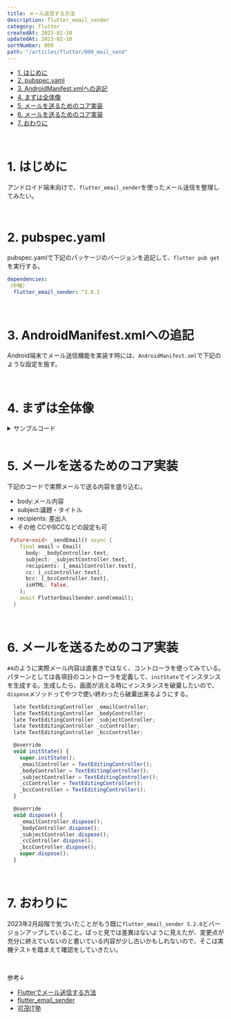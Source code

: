 ```yaml
---
title: メール送信する方法
description: flutter_email_sender
category: flutter
createdAt: 2023-02-10
updatedAt: 2023-02-10
sortNumber: 009
path: "/articles/flutter/009_mail_send"
---
```


<nuxt-content-wrapper>

- [1. はじめに](#1-はじめに)
- [2. pubspec.yaml](#2-pubspecyaml)
- [3. AndroidManifest.xmlへの追記](#3-androidmanifestxmlへの追記)
- [4. まずは全体像](#4-まずは全体像)
- [5. メールを送るためのコア実装](#5-メールを送るためのコア実装)
- [6. メールを送るためのコア実装](#6-メールを送るためのコア実装)
- [7. おわりに](#7-おわりに)

<br>

# 1. はじめに
アンドロイド端末向けで、`flutter_email_sender`を使ったメール送信を整理してみたい。

<br>

# 2. pubspec.yaml
pubspec.yamlで下記のパッケージのバージョンを追記して、`flutter pub get`を実行する。

```yaml
dependencies:
（中略）
  flutter_email_sender: ^3.0.1
```

<br>

# 3. AndroidManifest.xmlへの追記
Android端末でメール送信機能を実装す時には、`AndroidManifest.xml`で下記のような設定を施す。
<manifest package="com.example.journals">
    <queries>
        <intent>
            <action android:name="android.intent.action.SENDTO" />
            <data android:scheme="mailto" />
        </intent>
    </queries>

</manifest>

<br>

# 4. まずは全体像

<details><summary>サンプルコード</summary>

```js
/*
https://www.kamo-it.org/blog/flutter-mail/
 */
import 'package:flutter/material.dart';
import 'package:flutter_email_sender/flutter_email_sender.dart';

import '../../common/footer.dart';

void main() => runApp(const Inquiry());

class Inquiry extends StatelessWidget {
  const Inquiry({Key? key}) : super(key: key);

  @override
  Widget build(BuildContext context) {
    return const MaterialApp(
      home: MailScreen(),
    );
  }
}

class MailScreen extends StatefulWidget {
  const MailScreen({Key? key}) : super(key: key);

  @override
  State<MailScreen> createState() => _MailScreenState();
}

class _MailScreenState extends State<MailScreen> {
  late TextEditingController _emailController;
  late TextEditingController _bodyController;
  late TextEditingController _subjectController;
  late TextEditingController _ccController;
  late TextEditingController _bccController;

  @override
  void initState() {
    super.initState();
    _emailController = TextEditingController();
    _bodyController = TextEditingController();
    _subjectController = TextEditingController();
    _ccController = TextEditingController();
    _bccController = TextEditingController();
  }

  @override
  void dispose() {
    _emailController.dispose();
    _bodyController.dispose();
    _subjectController.dispose();
    _ccController.dispose();
    _bccController.dispose();
    super.dispose();
  }

  @override
  Widget build(BuildContext context) {
    return Scaffold(
      appBar: AppBar(title: const Text('メール送信')),
      body: SingleChildScrollView(
        child: Padding(
          padding: const EdgeInsets.symmetric(horizontal: 16),
          child: Column(
            children: [
              const SizedBox(height: 40),
              TextFormField(
                controller: _emailController,
                decoration: const InputDecoration(hintText: '宛先'),
              ),
              const SizedBox(height: 20),
              TextFormField(
                controller: _ccController,
                decoration: const InputDecoration(hintText: 'cc'),
              ),
              const SizedBox(height: 20),
              TextFormField(
                controller: _bccController,
                decoration: const InputDecoration(hintText: 'bcc'),
              ),
              const SizedBox(height: 20),
              TextFormField(
                controller: _subjectController,
                decoration: const InputDecoration(hintText: '件名'),
              ),
              const SizedBox(height: 20),
              TextFormField(
                controller: _bodyController,
                decoration: const InputDecoration(hintText: '本文'),
              ),
              const SizedBox(height: 20),
              ElevatedButton(onPressed: _sendEmail, child: const Text('送信する')),
              const SizedBox(height: 40),
            ],
          ),
        ),
      ),
      bottomNavigationBar: const Footer(),
    );
  }

  Future<void> _sendEmail() async {
    final email = Email(
      body: _bodyController.text,
      subject: _subjectController.text,
      recipients: [_emailController.text],
      cc: [_ccController.text],
      bcc: [_bccController.text],
      isHTML: false,
    );

    await FlutterEmailSender.send(email);
  }
}

```

</details>

<br>

# 5. メールを送るためのコア実装
下記のコードで実際メールで送る内容を盛り込む。
- body:メール内容
- subject:議題・タイトル
- recipients: 差出人
- その他 CCやBCCなどの設定も可

```dart
 Future<void> _sendEmail() async {
    final email = Email(
      body: _bodyController.text,
      subject: _subjectController.text,
      recipients: [_emailController.text],
      cc: [_ccController.text],
      bcc: [_bccController.text],
      isHTML: false,
    );
    await FlutterEmailSender.send(email);
  }
```

<br>

# 6. メールを送るためのコア実装
`#4`のように実際メール内容は直書きではなく、コントローラを使ってみている。パターンとしては各項目のコントローラを定義して、`initState`でインスタンスを生成する。生成したら、画面が消える時にインスタンスを破棄したいので、`dispose`メソッドってやつで使い終わったら破棄出来るようにする。

```js
  late TextEditingController _emailController;
  late TextEditingController _bodyController;
  late TextEditingController _subjectController;
  late TextEditingController _ccController;
  late TextEditingController _bccController;

  @override
  void initState() {
    super.initState();
    _emailController = TextEditingController();
    _bodyController = TextEditingController();
    _subjectController = TextEditingController();
    _ccController = TextEditingController();
    _bccController = TextEditingController();
  }

  @override
  void dispose() {
    _emailController.dispose();
    _bodyController.dispose();
    _subjectController.dispose();
    _ccController.dispose();
    _bccController.dispose();
    super.dispose();
  }
```

<br>

# 7. おわりに
2023年2月段階で気づいたことがもう既に`flutter_email_sender 5.2.0`とバージョンアップしていること。ぱっと見では差異はないように見えたが、変更点が充分に終えていないのと書いている内容が少し古いかもしれないので、そこは実機テストを踏まえて確認をしていきたい。

<br>

参考↓
- [Flutterでメール送信する方法](http://pineplanter.moo.jp/non-it-salaryman/2020/08/31/post-9008/)
- [flutter_email_sender](https://pub.dev/packages/flutter_email_sender)
- [可茂IT塾](https://www.kamo-it.org/blog/flutter-mail/)
</nuxt-content-wrapper>
